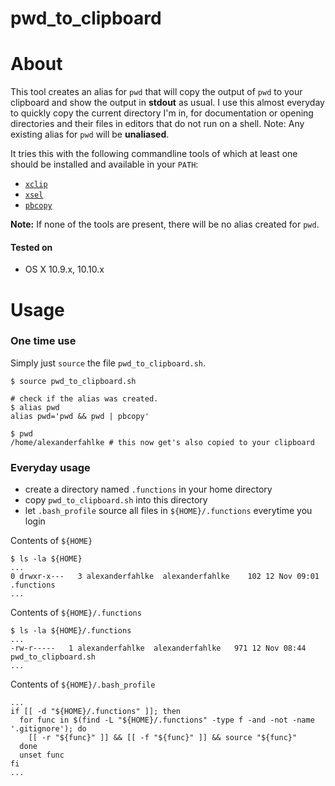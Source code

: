 # pwd_to_clipboard

# About

This tool creates an alias for ```pwd``` that will copy the output of ```pwd``` to your clipboard and show the output in **stdout** as usual.
I use this almost everyday to quickly copy the current directory I'm in, for documentation or opening directories and their files in editors that do not run on a shell.
Note: Any existing alias for ```pwd``` will be **unaliased**.

It tries this with the following commandline tools of which at least one should be installed and available in your ```PATH```:

- [```xclip```](http://linux.die.net/man/1/xclip "man page xclip")
- [```xsel```](http://linux.die.net/man/1/xsel "man page xsel")
- [```pbcopy```](https://developer.apple.com/library/mac/documentation/Darwin/Reference/ManPages/man1/pbcopy.1.html "man page pbcopy")

**Note:** If none of the tools are present, there will be no alias created for ```pwd```.

#### Tested on
- OS X 10.9.x, 10.10.x

# Usage

### One time use

Simply just ```source``` the file ```pwd_to_clipboard.sh```.

    $ source pwd_to_clipboard.sh

    # check if the alias was created.
    $ alias pwd
    alias pwd='pwd && pwd | pbcopy'

    $ pwd
    /home/alexanderfahlke # this now get's also copied to your clipboard

### Everyday usage

- create a directory named ```.functions``` in your home directory
- copy ```pwd_to_clipboard.sh``` into this directory
- let ```.bash_profile``` source all files in ```${HOME}/.functions``` everytime you login


Contents of ```${HOME}```

    $ ls -la ${HOME}
    ...
    0 drwxr-x---   3 alexanderfahlke  alexanderfahlke    102 12 Nov 09:01 .functions
    ...

Contents of ```${HOME}/.functions```

    $ ls -la ${HOME}/.functions
    ...
    -rw-r-----   1 alexanderfahlke  alexanderfahlke   971 12 Nov 08:44 pwd_to_clipboard.sh
    ...

Contents of ```${HOME}/.bash_profile```

    ...
    if [[ -d "${HOME}/.functions" ]]; then
      for func in $(find -L "${HOME}/.functions" -type f -and -not -name '.gitignore'); do
        [[ -r "${func}" ]] && [[ -f "${func}" ]] && source "${func}"
      done
      unset func
    fi
    ...
